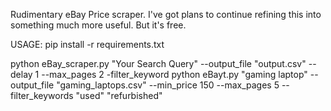 Rudimentary eBay Price scraper. I've got plans to continue refining this into something much more useful. But it's free.

USAGE:
pip install -r requirements.txt

python eBay_scraper.py "Your Search Query" --output_file "output.csv" --delay 1 --max_pages 2 -filter_keyword
python eBayt.py "gaming laptop" --output_file "gaming_laptops.csv" --min_price 150 --max_pages 5 --filter_keywords "used" "refurbished"
